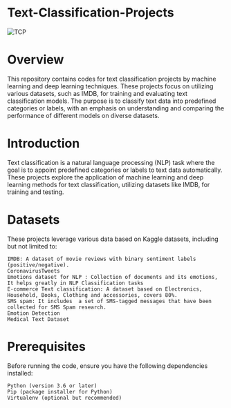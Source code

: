 # Text-Classification-Projects
![TCP](https://s31.picofile.com/file/8469955734/1_rnko_Sy3iEQ_sUbzmU4A_A.png)

# Overview

This repository contains codes for text classification projects by machine learning and deep learning techniques. These projects focus on utilizing various datasets, such as IMDB, for training and evaluating text classification models. The purpose is to classify text data into predefined categories or labels, with an emphasis on understanding and comparing the performance of different models on diverse datasets.

# Introduction

Text classification is a natural language processing (NLP) task where the goal is to appoint predefined categories or labels to text data automatically. These projects explore the application of machine learning and deep learning methods for text classification, utilizing datasets like IMDB, for training and testing.

# Datasets

These projects leverage various data based on Kaggle datasets, including but not limited to:

    IMDB: A dataset of movie reviews with binary sentiment labels (positive/negative).
    CoronavirusTweets
    Emotions dataset for NLP : Collection of documents and its emotions, It helps greatly in NLP Classification tasks 
    E-commerce Text classification: A dataset based on Electronics, Household, Books, Clothing and accessories, covers 80%.
    SMS spam: It includes  a set of SMS-tagged messages that have been collected for SMS Spam research.
    Emotion Detection
    Medical Text Dataset

# Prerequisites

Before running the code, ensure you have the following dependencies installed:

    Python (version 3.6 or later)
    Pip (package installer for Python)
    Virtualenv (optional but recommended)

